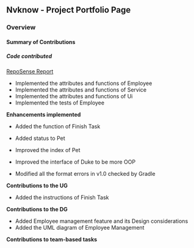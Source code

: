 ## Nvknow - Project Portfolio Page

### Overview


#### Summary of Contributions

##### **Code contributed**

[RepoSense Report](https://nus-cs2113-ay2223s1.github.io/tp-dashboard/?search=nvknow&sort=groupTitle&sortWithin=title&timeframe=commit&mergegroup=&groupSelect=groupByRepos&breakdown=true&checkedFileTypes=docs~functional-code~test-code~other&since=2022-09-16&tabOpen=true&tabType=authorship&tabAuthor=nvknow&tabRepo=AY2223S1-CS2113-F11-2%2Ftp%5Bmaster%5D&authorshipIsMergeGroup=false&authorshipFileTypes=docs~functional-code~test-code~other&authorshipIsBinaryFileTypeChecked=false&authorshipIsIgnoredFilesChecked=false)

- Implemented the attributes and functions of Employee
- Implemented the attributes and functions of Service
- Implemented the attributes and functions of Ui
- Implemented the tests of Employee

**Enhancements implemented**

- Added the function of Finish Task
- Added status to Pet

- Improved the index of Pet
- Improved the interface of Duke to be more OOP
- Modified all the format errors in v1.0 checked by Gradle

**Contributions to the UG**

- Added the instructions of Finish Task

**Contributions to the DG**

- Added Employee management feature and its Design considerations
- Added the UML diagram of Employee Management

**Contributions to team-based tasks**
